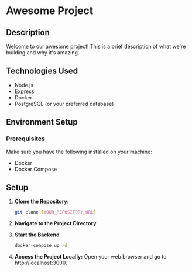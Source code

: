 # Awesome Project

## Description
Welcome to our awesome project! This is a brief description of what we're building and why it's amazing.

## Technologies Used
- Node.js
- Express
- Docker
- PostgreSQL (or your preferred database)

## Environment Setup

### Prerequisites
Make sure you have the following installed on your machine:
- Docker
- Docker Compose

## Setup

1. **Clone the Repository:**
   ```bash
   git clone [YOUR_REPOSITORY_URL]

2. **Navigate to the Project Directory**

3. **Start the Backend**
   ```bash
   docker-compose up -d

4. **Access the Project Locally:**
   Open your web browser and go to http://localhost:3000.

